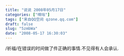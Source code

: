 ```yaml
---
title: "说说 2008年05月17日"
categories: ["嘀咕"]
tags: ["来自QQ空间 qzone.qq.com"]
draft: false
slug: "5zmbWa"
date: "2008-05-17 16:30:03"
---
```


/祈福/在错误的时间做了件正确的事情.不见得有人会承认.
